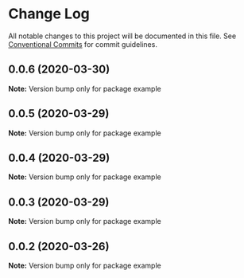 # Change Log

All notable changes to this project will be documented in this file.
See [Conventional Commits](https://conventionalcommits.org) for commit guidelines.

## 0.0.6 (2020-03-30)

**Note:** Version bump only for package example





## 0.0.5 (2020-03-29)

**Note:** Version bump only for package example





## 0.0.4 (2020-03-29)

**Note:** Version bump only for package example





## 0.0.3 (2020-03-29)

**Note:** Version bump only for package example





## 0.0.2 (2020-03-26)

**Note:** Version bump only for package example
